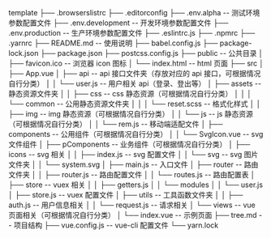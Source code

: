 template
├── .browserslistrc
├── .editorconfig
├── .env.alpha  -- 测试环境参数配置文件
├── .env.development  -- 开发环境参数配置文件
├── .env.production  -- 生产环境参数配置文件
├── .eslintrc.js
├── .npmrc
├── .yarnrc
├── README.md  -- 使用说明
├── babel.config.js
├── package-lock.json
├── package.json
├── postcss.config.js
├── public  -- 公共目录
│   ├── favicon.ico  -- 浏览器 icon 图标
│   └── index.html  -- html 页面
├── src
│   ├── App.vue
│   ├── api   -- api 接口文件夹（存放对应的 api 接口，可根据情况自行分类）
│   │   └── user.js   -- 用户相关 api（登录、登出等）
│   ├── assets  -- 静态资源文件夹
│   │   ├── css  -- css 静态资源（可根据情况自行分类）
│   │   │   └── common  -- 公用静态资源文件夹
│   │   │       └── reset.scss  -- 格式化样式
│   │   ├── img  -- img 静态资源（可根据情况自行分类）
│   │   └── js  -- js 静态资源（可根据情况自行分类）
│   │       └── rem.js  -- 移动端适配文件
│   ├── components -- 公用组件（可根据情况自行分类）
│   │   └── SvgIcon.vue  -- svg 文件组件 
│   ├── pComponents -- 业务组件（可根据情况自行分类）
│   ├── icons  -- svg 相关
│   │   ├── index.js  -- svg 配置文件
│   │   └── svg  -- svg 图片文件夹
│   │       └── system.svg
│   ├── main.js  -- 入口文件
│   ├── router  -- 路由文件夹
│   │   ├── router.js  -- 路由配置文件
│   │   └── routes.js  -- 路由配置表
│   ├── store  -- vuex 相关
│   │   ├── getters.js
│   │   └── modules
│   │       └── user.js
│   ├── store.js -- vuex 配置文件
│   ├── utils  -- 工具函数文件夹
│   │   ├── auth.js  -- 用户信息相关
│   │   └── request.js  -- 请求相关
│   └── views  -- vue 页面相关（可根据情况自行分类）
│       └── index.vue  -- 示例页面
├── tree.md  -- 项目结构
├── vue.config.js  -- vue-cli 配置文件
└── yarn.lock
